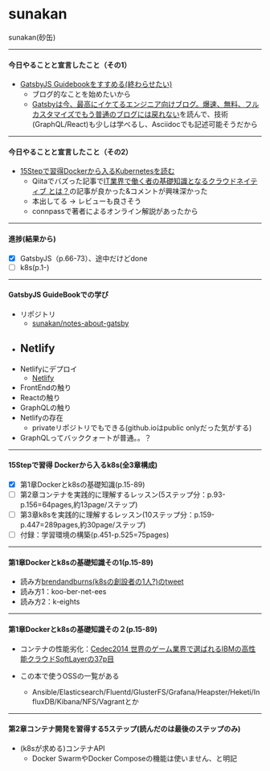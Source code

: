 # sunakan

sunakan(砂缶)

---

#### 今日やることと宣言したこと（その1）

- [GatsbyJS Guidebookをすすめる(終わらせたい)](https://booth.pm/ja/items/1312387)
  - ブログ的なことを始めたいから
  - [Gatsbyは今、最高にイケてるエンジニア向けブログ。爆速、無料、フルカスタマイズでもう普通のブログには戻れない](https://www.jabba.cloud/20190113194504/)を読んで、技術(GraphQL/React)も少しは学べるし、Asciidocでも記述可能そうだから

---

#### 今日やることと宣言したこと（その2）  

- [15Stepで習得Dockerから入るKubernetesを読む](https://www.amazon.co.jp/15Step%E3%81%A7%E7%BF%92%E5%BE%97-Docker%E3%81%8B%E3%82%89%E5%85%A5%E3%82%8BKubernetes-%E3%82%B3%E3%83%B3%E3%83%86%E3%83%8A%E9%96%8B%E7%99%BA%E3%81%8B%E3%82%89K8s%E6%9C%AC%E7%95%AA%E9%81%8B%E7%94%A8%E3%81%BE%E3%81%A7-StepUp-%E9%81%B8%E6%9B%B8/dp/4865941614)
  - Qiitaでバズった記事で[IT業界で働く者の基礎知識となるクラウドネイティブ とは？](https://qiita.com/MahoTakara/items/7c6c89cbddfd4a8f7b44)の記事が良かった&コメントが興味深かった
  - 本出してる -> レビューも良さそう
  - connpassで著者によるオンライン解説があったから

---

#### 進捗(結果から)

- [x] GatsbyJS（p.66-73）、途中だけどdone
- [ ] k8s(p.1-)

---

#### GatsbyJS GuideBookでの学び

- リポジトリ
  - [sunakan/notes-about-gatsby](https://github.com/sunakan/notes-about-gatsby)
- Netlify
  - 
- Netlifyにデプロイ
  - [Netlify](https://5dcf6ff7f0cd9d3daab963b3--blissful-raman-a0e29e.netlify.com/)
- FrontEndの触り
- Reactの触り
- GraphQLの触り
- Netlifyの存在
  - privateリポジトリでもできる(github.ioはpublic onlyだった気がする)
- GraphQLってバッククォートが普通。。？

---

#### 15Stepで習得 Dockerから入るk8s(全3章構成)

- [x] 第1章Dockerとk8sの基礎知識(p.15-89)
- [ ] 第2章コンテナを実践的に理解するレッスン(5ステップ分：p.93-p.156=64pages,約13page/ステップ)
- [ ] 第3章k8sを実践的に理解するレッスン(10ステップ分：p.159-p.447=289pages,約30page/ステップ)
- [ ] 付録：学習環境の構築(p.451-p.525=75pages)

---

#### 第1章Dockerとk8sの基礎知識その1(p.15-89)

- 読み方[brendandburns(k8sの創設者の1人?)のtweet](https://twitter.com/brendandburns/status/585479466648018944?ref_src=twsrc%5Etfw)
- 読み方1：koo-ber-net-ees
- 読み方2：k-eights

---

#### 第1章Dockerとk8sの基礎知識その２(p.15-89)

- コンテナの性能劣化：[Cedec2014 世界のゲーム業界で選ばれるIBMの高性能クラウドSoftLayerの37p目](https://www.slideshare.net/MahoTakara/cedec2014-ibmsoftlayer)

- この本で使うOSSの一覧がある
  - Ansible/Elasticsearch/Fluentd/GlusterFS/Grafana/Heapster/Heketi/InfluxDB/Kibana/NFS/Vagrantとか

---

#### 第2章コンテナ開発を習得する5ステップ(読んだのは最後のステップのみ)

- (k8sが求める)コンテナAPI
  - Docker SwarmやDocker Composeの機能は使いません、と明記


